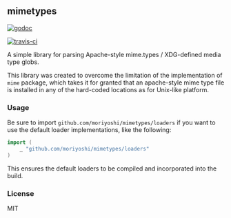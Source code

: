 ## mimetypes

[![godoc](https://godoc.org/github.com/moriyoshi/mimetypes?status.svg)](https://godoc.org/github.com/moriyoshi/mimetypes)

[![travis-ci](https://travis-ci.com/moriyoshi/mimetypes.svg?branch=master)](https://travis-ci.com/moriyoshi/mimetypes)

A simple library for parsing Apache-style mime.types / XDG-defined media type globs.

This library was created to overcome the limitation of the implementation of `mime` package, which takes it for granted that an apache-style mime type file is installed in any of the hard-coded locations as for Unix-like platform.

### Usage

Be sure to import `github.com/moriyoshi/mimetypes/loaders` if you want to use the default loader implementations, like the following:

```go
import (
    _ "github.com/moriyoshi/mimetypes/loaders"
)
```

This ensures the default loaders to be compiled and incorporated into the build.


### License

MIT


